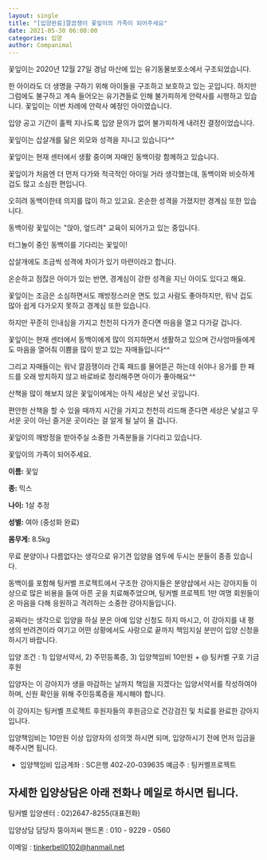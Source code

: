 ```yaml
---
layout: single
title: "[입양완료]깔끔쟁이 꽃잎이의 가족이 되어주세요"
date: 2021-05-30 06:00:00
categories: 입양
author: Companimal
---
```


꽃잎이는 2020년 12월 27일 경남 마산에 있는 유기동물보호소에서 구조되었습니다.

한 아이라도 더 생명을 구하기 위해 아이들을 구조하고 보호하고 있는 곳입니다. 하지만 그럼에도 불구하고 계속 들어오는 유기견들로 인해 불가피하게 안락사를 시행하고 있습니다. 꽃잎이는 이번 차례에 안락사 예정인 아이였습니다.

입양 공고 기간이 훌쩍 지나도록 입양 문의가 없어 불가피하게 내려진 결정이었습니다.

꽃잎이는 삽살개를 닮은 외모와 성격을 지니고 있습니다^^

꽃잎이는 현재 센터에서 생활 중이며 자매인 동백이랑 함께하고 있습니다.

꽃잎이가 처음엔 더 먼저 다가와 적극적인 아이일 거라 생각했는데, 동백이와 비슷하게 겁도 많고 소심한 편입니다.

오히려 동백이한테 의지를 많이 하고 있고요. 온순한 성격을 가졌지만 경계심 또한 있습니다.

동백이랑 꽃잎이는 "앉아, 엎드려" 교육이 되어가고 있는 중입니다.

터그놀이 중인 동백이를 기다리는 꽃잎이!

삽살개에도 조금씩 성격에 차이가 있기 마련이라고 합니다.

온순하고 점잖은 아이가 있는 반면, 경계심이 강한 성격을 지닌 아이도 있다고 해요.

꽃잎이는 조금은 소심하면서도 깨방정스러운 면도 있고 사람도 좋아하지만, 워낙 겁도 많아 쉽게 다가오지 못하고 경계심 또한 있습니다.

하지만 꾸준히 인내심을 가지고 천천히 다가가 준다면 마음을 열고 다가갈 겁니다.

꽃잎이는 현재 센터에서 동백이에게 많이 의지하면서 생활하고 있으며 간사엄마들에게도 마음을 열어줘 이쁨을 많이 받고 있는 자매들입니다^^

그리고 자매들이는 워낙 깔끔쟁이라 간혹 패드를 물어뜯곤 하는데 쉬야나 응가를 한 패드를 오래 방치하지 않고 바로바로 정리해주면 아이가 좋아해요^^

산책을 많이 해보지 않은 꽃잎이에게는 아직 세상은 낯선 곳입니다.

편안한 산책을 할 수 있을 때까지 시간을 가지고 천천히 리드해 준다면 세상은 낯설고 무서운 곳이 아닌 즐거운 곳이라는 걸 알게 될 날이 올 겁니다.

꽃잎이의 깨방정을 받아주실 소중한 가족분들을 기다리고 있습니다.

꽃잎이의 가족이 되어주세요.

**이름:** 꽃잎

**종:** 믹스

**나이:** 1살 추정

**성별:** 여아 (중성화 완료)

**몸무게:** 8.5kg

무료 분양이나 다름없다는 생각으로 유기견 입양을 염두에 두시는 분들이 종종 있습니다.

동백이를 포함해 팅커벨 프로젝트에서 구조한 강아지들은 분양샵에서 사는 강아지들 이상으로 많은 비용을 들여 아픈 곳을 치료해주었으며, 팅커벨 프로젝트 1만 여명 회원들이 온 마음을 다해 응원하고 격려하는 소중한 강아지들입니다.

공짜라는 생각으로 입양을 하실 분은 아예 입양 신청도 하지 마시고, 이 강아지를 내 평생의 반려견이라 여기고 어떤 상황에서도 사랑으로 끝까지 책임지실 분만이 입양 신청을 하시기 바랍니다.

입양 조건 : 1) 입양서약서, 2) 주민등록증, 3) 입양책임비 10만원 + @ 팅커벨 구호 기금 후원

입양자는 이 강아지가 생을 마감하는 날까지 책임을 지겠다는 입양서약서를 작성하여야 하며, 신원 확인을 위해 주민등록증을 제시해야 합니다.

이 강아지는 팅커벨 프로젝트 후원자들의 후원금으로 건강검진 및 치료를 완료한 강아지입니다.

입양책임비는 10만원 이상 입양자의 성의껏 하시면 되며, 입양하시기 전에 먼저 입금을 해주시면 됩니다.

- 입양책임비 입금계좌 : SC은행 402-20-039635 예금주 : 팅커벨프로젝트

## 자세한 입양상담은 아래 전화나 메일로 하시면 됩니다.

팅커벨 입양센터 : 02)2647-8255(대표전화)

입양상담 담당자 뚱아저씨 핸드폰 : 010 - 9229 - 0560

이메일 : tinkerbell0102@hanmail.net

